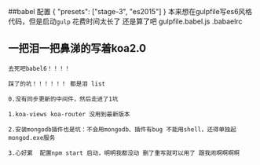 ##babel 配置
    {
      "presets": ["stage-3", "es2015"]
    }
    本来想在gulpfile写es6风格代码，但是启动`gulp` 花费时间太长了 还是算了吧
    gulpfile.babel.js
    .babaelrc


## 一把泪一把鼻涕的写着koa2.0

	去死吧babel6！！！！

	踩了的坑！！！！！！ 都是泪 list

	0.没有同步更新的中间件，然后走进了1坑

	1.koa-views koa-router 没用到最新版本

	2.安装mongodb插件也是坑：不会用mongodb、插件有bug 不能用shell，还得单独起mongod.exe服务

	3.心好累  配置npm start 启动，明明我都没动 删了重写就可以用了 跟我闹啊啊啊啊